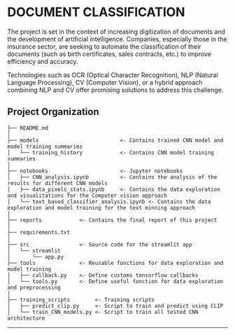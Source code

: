 DOCUMENT CLASSIFICATION
==============================

The project is set in the context of increasing digitization of documents and the development of artificial intelligence. Companies, especially those in the insurance sector, are seeking to automate the classification of their documents (such as birth certificates, sales contracts, etc.) to improve efficiency and accuracy.

Technologies such as OCR (Optical Character Recognition), NLP (Natural Language Processing), CV (Computer Vision), or a hybrid approach combining NLP and CV offer promising solutions to address this challenge.


Project Organization
------------

    ├── README.md
    │
    ├── models                          <- Contains trained CNN model and model training summaries
    │   └── training_history            <- Contains CNN model training summaries
    │
    ├── notebooks                       <- Jupyter notebooks
    │   ├── CNN_analysis.ipynb          <- Contains the analysis of the results for different CNN models     
    │   ├── data_pixels_stats.ipynb     <- Contains the data exploration and visualitations for the Computer vision approach
    │   └── text_based_classifier_analysis.ipynb <- Contains the data exploration and model training for the text minning approach
    │
    ├── reports            <- Contains the final report of this project
    │
    ├── requirements.txt   
    │
    ├── src                <- Source code for the streamlit app
    │   └── streamlit      
    │       └── app.py
    ├── tools              <- Reusable fonctions for data exploration and model training
    │   ├── callback.py    <- Define customs tensorflow callbacks
    │   └── tools.py       <- Define useful fonction for data exploration and preprocessing
    │
    ├── training_scripts        <- Training scripts
    │   ├── predict_clip.py     <- Script to train and predict using CLIP
    │   └── train_CNN_models.py <- Script to train all tested CNN architecture
--------

